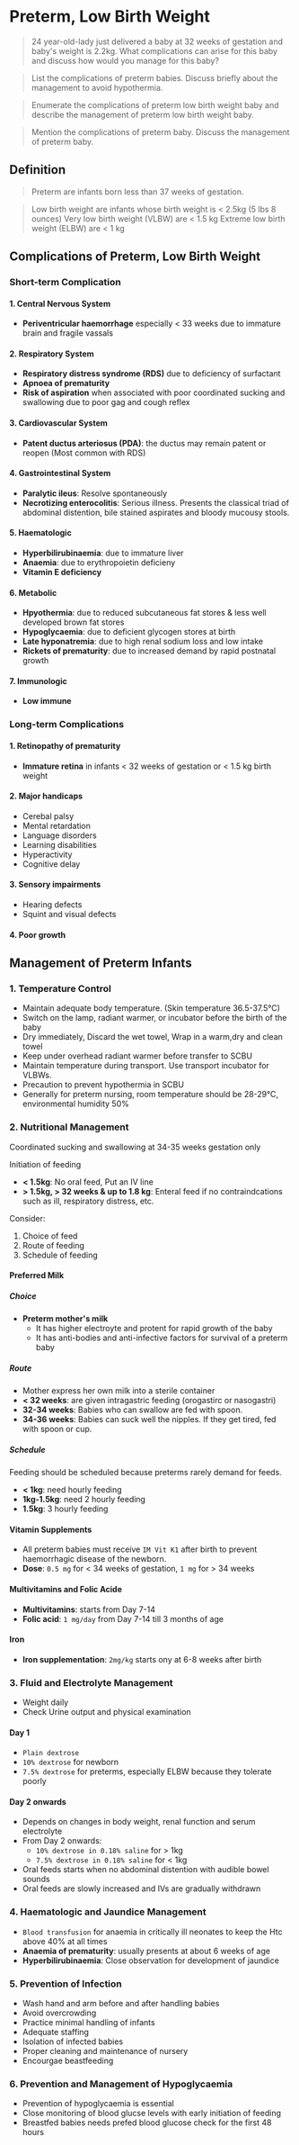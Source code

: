 # Preterm, Low Birth Weight

> 24 year-old-lady just delivered a baby at 32 weeks of gestation and baby's weight is 2.2kg. What complications can arise for this baby and discuss how would you manage for this baby?

> List the complications of preterm babies. Discuss briefly about the management to avoid hypothermia.

> Enumerate the complications of preterm low birth weight baby and describe the management of preterm low birth weight baby.

> Mention the complications of preterm baby. Discuss the management of preterm baby.

## Definition

> Preterm are infants born less than 37 weeks of gestation.

> Low birth weight are infants whose birth weight is < 2.5kg (5 lbs 8 ounces)
> Very low birth weight (VLBW) are < 1.5 kg
> Extreme low birth weight (ELBW) are < 1 kg

## Complications of Preterm, Low Birth Weight

### Short-term Complication

#### 1. Central Nervous System

- **Periventricular haemorrhage** especially < 33 weeks due to immature brain and fragile vassals

#### 2. Respiratory System

- **Respiratory distress syndrome (RDS)** due to deficiency of surfactant
- **Apnoea of prematurity**
- **Risk of aspiration** when associated with poor coordinated sucking and swallowing due to poor gag and cough reflex

#### 3. Cardiovascular System

- **Patent ductus arteriosus (PDA)**: the ductus may remain patent or reopen (Most common with RDS)

#### 4. Gastrointestinal System

- **Paralytic ileus**: Resolve spontaneously
- **Necrotizing enterocolitis**: Serious illness. Presents the classical triad of abdominal distention, bile stained aspirates and bloody mucousy stools.

#### 5. Haematologic

- **Hyperbilirubinaemia**: due to immature liver
- **Anaemia**: due to erythropoietin deficieny
- **Vitamin E deficiency**

#### 6. Metabolic

- **Hpyothermia**: due to reduced subcutaneous fat stores & less well developed brown fat stores
- **Hypoglycaemia**: due to deficient glycogen stores at birth
- **Late hyponatremia**: due to high renal sodium loss and low intake
- **Rickets of prematurity**: due to increased demand by rapid postnatal growth

#### 7. Immunologic

- **Low immune**

### Long-term Complications

#### 1. Retinopathy of prematurity

- **Immature retina** in infants < 32 weeks of gestation or < 1.5 kg birth weight

#### 2. Major handicaps

- Cerebal palsy
- Mental retardation
- Language disorders
- Learning disabilities
- Hyperactivity
- Cognitive delay

#### 3. Sensory impairments

- Hearing defects
- Squint and visual defects

#### 4. Poor growth

## Management of Preterm Infants

### 1. Temperature Control

- Maintain adequate body temperature. (Skin temperature 36.5-37.5°C)
- Switch on the lamp, radiant warmer, or incubator before the birth of the baby
- Dry immediately, Discard the wet towel, Wrap in a warm,dry and clean towel
- Keep under overhead radiant warmer before transfer to SCBU
- Maintain temperature during transport. Use transport incubator for VLBWs.
- Precaution to prevent hypothermia in SCBU
- Generally for preterm nursing, room temperature should be 28-29°C, environmental humidity 50%

### 2. Nutritional Management

Coordinated sucking and swallowing at 34-35 weeks gestation only

Initiation of feeding

- **< 1.5kg**: No oral feed, Put an IV line
- **> 1.5kg, > 32 weeks & up to 1.8 kg**: Enteral feed if no contraindcations such as ill, respiratory distress, etc.

Consider:

1. Choice of feed
1. Route of feeding
1. Schedule of feeding

#### Preferred Milk

##### Choice

- **Preterm mother's milk**
  - It has higher electroyte and protent for rapid growth of the baby
  - It has anti-bodies and anti-infective factors for survival of a preterm baby

##### Route

- Mother express her own milk into a sterile container
- **< 32 weeks**: are given intragastric feeding (orogastirc or nasogastri)
- **32-34 weeks**: Babies who can swallow are fed with spoon.
- **34-36 weeks**: Babies can suck well the nipples. If they get tired, fed with spoon or cup.

##### Schedule

Feeding should be scheduled because preterms rarely demand for feeds.

- **< 1kg**: need hourly feeding
- **1kg-1.5kg**: need 2 hourly feeding
- **1.5kg**: 3 hourly feeding

#### Vitamin Supplements

- All preterm babies must receive `IM Vit K1` after birth to prevent haemorrhagic disease of the newborn.
- **Dose**: `0.5 mg` for < 34 weeks of gestation, `1 mg` for > 34 weeks

#### Multivitamins and Folic Acide

- **Multivitamins**: starts from Day 7-14
- **Folic acid**: `1 mg/day` from Day 7-14 till 3 months of age

#### Iron

- **Iron supplementation**: `2mg/kg` starts ony at 6-8 weeks after birth

### 3. Fluid and Electrolyte Management

- Weight daily
- Check Urine output and physical examination

#### Day 1

- `Plain dextrose`
- `10% dextrose` for newborn
- `7.5% dextrose` for preterms, especially ELBW because they tolerate poorly

#### Day 2 onwards

- Depends on changes in body weight, renal function and serum electrolyte
- From Day 2 onwards:
  - `10% dextrose in 0.18% saline` for > 1kg
  - `7.5% dextrose in 0.18% saline` for < 1kg
- Oral feeds starts when no abdominal distention with audible bowel sounds
- Oral feeds are slowly increased and IVs are gradually withdrawn

### 4. Haematologic and Jaundice Management

- `Blood transfusion` for anaemia in critically ill neonates to keep the Htc above 40% at all times
- **Anaemia of prematurity**: usually presents at about 6 weeks of age
- **Hyperbilirubinaemia**: Close observation for development of jaundice

### 5. Prevention of Infection

- Wash hand and arm before and after handling babies
- Avoid overcrowding
- Practice minimal handling of infants
- Adequate staffing
- Isolation of infected babies
- Proper cleaning and maintenance of nursery
- Encourgae beastfeeding

### 6. Prevention and Management of Hypoglycaemia

- Prevention of hypoglycaemia is essential
- Close monitoring of blood glucse levels with early initiation of feeding
- Breastfed babies needs prefed blood glucose check for the first 48 hours
